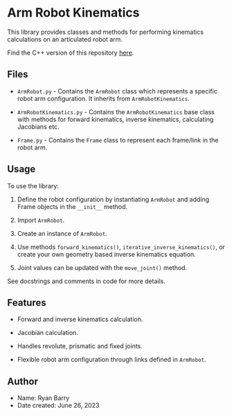 # Arm Robot Kinematics 
 
This library provides classes and methods for performing kinematics calculations on an articulated robot arm. 

Find the C++ version of this repository [here](https://github.com/ryan-barry-99/arm_robot_kinematics_cpp/tree/main).
 
## Files 
 
-  `ArmRobot.py`  - Contains the  `ArmRobot`  class which represents a specific robot arm configuration. It inherits from  `ArmRobotKinematics`. 
 
-  `ArmRobotKinematics.py`  - Contains the  `ArmRobotKinematics`  base class with methods for forward kinematics, inverse kinematics, calculating Jacobians etc. 
 
-  `Frame.py`  - Contains the  `Frame`  class to represent each frame/link in the robot arm. 
 
## Usage 
 
To use the library: 
 
1. Define the robot configuration by instantiating  `ArmRobot`  and adding  Frame  objects in the  `__init__`  method. 
 
2. Import  `ArmRobot`. 
 
3. Create an instance of  `ArmRobot`. 
 
4. Use methods  `forward_kinematics()`,  `iterative_inverse_kinematics()`, or create your own geometry based inverse kinematics equation. 
 
5. Joint values can be updated with the  `move_joint()`  method. 
 
See docstrings and comments in code for more details. 
 
## Features 
 
- Forward and inverse kinematics calculation. 
 
- Jacobian calculation. 
 
- Handles revolute, prismatic and fixed joints. 
 
- Flexible robot arm configuration through links defined in  `ArmRobot`. 

## Author
- Name: Ryan Barry
- Date created: June 26, 2023
